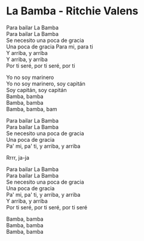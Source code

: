 # La Bamba - Ritchie Valens

Para bailar La Bamba\
Para bailar La Bamba\
Se necesito una poca de gracia\
Una poca de gracia Para mi, para ti\
Y arriba, y arriba\
Y arriba, y arriba\
Por ti seré, por ti seré, por ti

Yo no soy marinero\
Yo no soy marinero, soy capitán\
Soy capitán, soy capitán\
Bamba, bamba\
Bamba, bamba\
Bamba, bamba, bam

Para bailar La Bamba\
Para bailar La Bamba\
Se necesito una poca de gracia\
Una poca de gracia\
Pa' mi, pa' ti, y arriba, y arriba

Rrrr, ja-ja

Para bailar La Bamba\
Para bailar La Bamba\
Se necesito una poca de gracia\
Una poca de gracia\
Pa' mi, pa' ti, y arriba, y arriba\
Y arriba, y arriba\
Por ti seré, por ti seré, por ti seré

Bamba, bamba\
Bamba, bamba\
Bamba, bamba